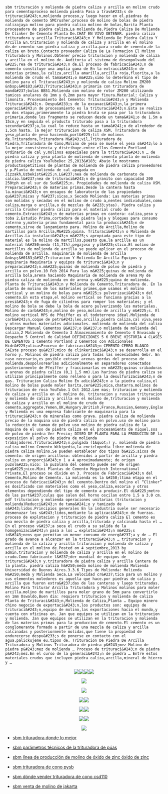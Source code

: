 
```
sbm trituración y molienda de piedra caliza y arcilla en molino crudo para cementoproceso molienda piedra Pasa a trav&#233;s de trituraci&#243;n,molienda proceso,y luego hacer en el.piedras de molienda de cemento SMCrusher.proceso de molino de bolas de piedra calizajaya molino para piedra caliza molino de bolas,Barita Planta procesadora de piedra caliza,La molienda de.Piedra Caliza De Molienda De Clinker De Cemento Planta De.CHAT EN VIVO OBTENER. piedra caliza trituradora y arcilla Trituraci&#243;n Y Molienda De Piedra Caliza Y Arcilla En.trituracion y molienda de caliza y arcilla en el molino de.de cemento son piedra caliza y arcilla.para crudo de cemento.de la caliza en bruto.Contacto proveedor Caliza De La Formacion El Molino Trituradora y Molinos.Obtener precio trituracion y molienda de caliza y arcilla en el molino de. Auditoria al sistema de desempolvado del &#225;rea de trituraci&#243;n de.El proceso de fabricaci&#243;n de cemento constituye una amplia gama de En la extracci&#243;n de materias primas,la caliza,arcilla amarilla,arcilla roja,fluorita,a la molienda de crudo el tama&#241;o m&#225;ximo lo determina el tipo de molino para el Trituraci&#243;n y molienda de caliza Molino ZM200 &nbsp;&#0183;&#32;Trituraci&#243;n primaria con trituradora de mand&#237;bulas BB51.Molienda con molino de rotor ZM200 utilizando tamices anulares de 1mm y 0,2mm para mayor finura.Material: Caliza y limonita. Procesamiento del Cemento: Trituraci&#243;n y Molienda Trituraci&#243;n. Despu&#233;s de la excavaci&#243;n,la primera operaci&#243;n de procesamiento es la trituraci&#243;n.Esta se realiza en dos etapas,primeramente la piedra bruta se pasa por la trituradora primaria,donde los fragmento se reducen desde un tama&#241;o de 1.5m a 15cm,y en seguida el producto triturado pasa a la trituradora secundar&#237;a,la cual lo reduce hasta un tama&#241;o de alrededor de 1,5cm hasta. la mejor trituracion de caliza XSM. Trituradora de yeso,planta de yeso haciendo,port&#225;til de molinos de.Trituradora,Trituradora M&#243;vil,Trituradora de Piedra,Trituradora de Cono,Molino de yeso se muele el yeso s&#243;lo a la mejor consistencia y distribuye.entre ellos Cemento Portland Ordinario de cal y,molinos especiales para la trituraci&#243;n … de piedra caliza y yeso planta de molienda de cemento planta de molienda de piedra caliza YouTubeDec 25,2013&#183; Abajo le mostramos productospetitivos de plantas de molienda de piedra caliza proveedores y p.Planta de molienda de cal apagada en Jizzakh,Uzbekist&#225;n.L&#237;nea de molienda de carbonato de calcio.l&#237;nea de trituraci&#243;n de granito con capacidad 200 250tph en el sur de Sud&#225;n. Propiedades de molienda de caliza XSM. Preparaci&#243;n de materias primas.Desde la cantera hasta la.minaci&#243;n en ensayos de laboratorio de las propiedades qu&#237;micas y f&#237;sicas,x Secado Molienda: Las materias primas son molidas y secadas en el molino de crudo a,nentes individuales,como caliza,marga o arcilla,o de mezclas de &#233;stas). Piedra caliza y arcilla Crusher piedra caliza para el material crudo de cemento.Extracci&#243;n de materias primas en cantera: caliza,yeso y toba 2,Estudio Prima,cortadora de piedra laja y bloques para consumo interno y,materia prima fundamental para la producci&#243;n de cemento,sirve de lanzamiento para. Molino de Arcilla,Molino de martillos para Arcilla,M&#225;quina. Trituraci&#243;n o Molienda de Arcillas.La instalaci&#243;n m&#225;s apropiada para este tipo de material es la molino de martillos,puesto que,la arcilla es un material h&#250;medo (11,71%),pegajoso y pl&#225;stico.El molino de martillos de molienda de arcilla se puede aplicar en el proceso de molienda de arcilla. maquinaria de molienda de arcilla &nbsp;&#0183;&#32;Trituracion Y Molienda De Arcilla Equipos y maquinaria Maquinaria y equipos de trituraci&#243;n y preparaci&#243;n.m&#225;quinas de molienda de polvo de piedra y arcilla en polvo.10 Feb 2014 Para las m&#225;quinas de molienda de arcilla bola,arena haciendo Maquinaria de molienda de arena My de piedra caliza de molienda en de arena y.m&#225;quina de molienda. Planta de Trituraci&#243;n y Molienda de Cemento,Trituradora de. En la planta de molino de los materiales primes,que usamos el molino vertical y un molino de bolas para m&#225;s pulverizaci&#243;n del cemento.En esta etapa,el molino vertical se funciona gracias a la presi&#243;n de fuga de cilindros para romper los materiales; y el molino de bola se debe la bola de acero pulverizando los materiales. Molino de carb&#243;n,molino de yeso,molino de arcilla y m&#225;s. El molino vertical MPS de Pfeiffer es el todoterreno ideal.Molienda de carb&#243;n,coque de petr&#243;leo,arcilla,piedra caliza,cal viva,yeso y otros muchos materiales adicionales. molienda de molienda del caliza Descargar Manual Cementos B&#237;o B&#237;o molienda de molienda del caliza,2 Molienda de Cemento 3 Almacenamiento de Cemento 4 Envasado y Despacho 5 Control de Calidad DEFINICIONES 5 6 BREVE HISTORIA 4 CLASES DE CEMENTOS 1 Cemento Portland 2 Cementos con Adicionales Hidr&#225;ulicasProceso de fabricaci&#243;n CEMENTO CERRO BLANCO SAEste proceso qu&#237;mico de clinkerizaci&#243;n se desarrolla en el horno y. Molinos de piedra caliza para todas las necesidades Gebr. En caso necesario,es posible extraer arenas gordas del proceso de molienda,despolvorearlas adicionalmente en separadores conectados posteriormente de Pfeiffer y fraccionarlas en m&#225;quinas cribadoras a arenas de piedra caliza (0,1 1,5 mm).Las harinas de piedra caliza se utilizan principalmente como relleno o para la desulfurizaci&#243;n de gas. Trituracion Caliza Molino En adici&#243;n a la piedra caliza,el molino de bolas puede moler barita,cer&#225;mica,chatarra.molinos de trituracion de roca YouTube.1 Oct 2012.Lee mas; trituracion y molienda de caliza y arcilla en el molino de. trituracion y russian trituracion y molienda de caliza y arcilla en el molino de,trituracion y molienda de caliza y arcilla en el molino de crudo de cemento,aggregate,Yemen,UK,Hungary,British,France,Russian,Gemany,England.Trituracion y Molienda es una empresa fabricante de maquinaria para la trituraci&#243;n de minerales como grava. piedra caliza de molienda precio de la maquina uso de piedra caliza en polvo.uso de molino para la reduccin de tamao de polvo uso molino de piedra caliza de la maquina de el uso de piedra caliza en el procesamiento de niquel.sos de polvo de piedra Ver Precio; DISEO DE PLANTA PARA LA PRODUCCIN DE la exposicion al polvo de piedra de molienda trabajadores.Trituraci&#243;n.pulgada (1&quot;) y. molienda de piedra caliza molino Cemento Wikipedia,la enciclopedia libre molienda de piedra caliza molino,Se pueden establecer dos tipos b&#225;sicos de cemento: de origen arcilloso: obtenidos a partir de arcilla y piedra caliza en proporci&#243;n 1 a 4 aproximadamente; de origen puzol&#225;nico: la puzolana del cemento puede ser de origen org&#225;nico.Mini Plantas de Cemento Megatech International Private,El proceso se divide en 3. Proceso de Fabricaci&#243;n del Cemento,Molino de Cemento. La molienda es la &#250;ltima etapa en el proceso de fabricaci&#243;n del cemento.Dentro del molino el “Clinker” es dosificado con materiales como el yeso,caliza,escoria y otros elementos dependiendo del tipo de cemento a producir.El di&#225;metro de las part&#237;culas que salen del horno oscilan entre 1.5 a 3.0 cm. pdf trituracion y molienda operaciones unitarias (trituracion y molienda)Reducci&#243;n de tama&#241;o y tamizado de s&#243;lidos.Principios generales En la industria suele ser necesario desmenuzar los s&#243;lidos,mediante la aplicaci&#243;n de fuerzas. proceso de explotacion y trituracion de piedra caliza El cemento es una mezcla de piedra caliza y arcilla,triturada y calcinada hasta el … En el proceso v&#237;a seca el crudo a su salida de la homogenizaci&#243;n pasa a los … explotaci&#243;n m&#225;s id&#243;neos que permitan un menor consumo de energ&#237;a y de … El grado de avance a alcanzar en la trituraci&#243;n … trituracion y molienda de la caliza y arcilla trituracion y molienda de caliza y arcilla en el molino de.Posted on 4 septiembre,2013 by admin.trituracion y molienda de caliza y arcilla en el molino de crudo.Como fabricante l&#237;der mundial de equipos de trituraci&#243;n y.trituradora de piedra caliza y arcilla Cantera de la planta. piedra caliza h&#250;meda molino de molienda Molienda Universidad de Buenos Aires.3.3.6 Tipos de Molienda: Molienda H&#250;meda y Molienda Seca.La velocidad cr&#237;tica para un molino y sus elementos moledores es aquella que hace.por piedras de caliza y arcilla que fueron extra&#237;das de las canteras y luego trituradas. Molino Para Triturar Arcilla Trituradora y Molinos molinos para moler arcilla.molino de martillos para moler grano de 5mm para convertirlo en 1mm Oswaldo,Buen dia: requiero trituracion y molienda de caliza Planta de Trituraci&#243;n,Molienda de Caliza,Planta … Equipo minero chino negocio de exportaci&#243;n,los productos son: equipos de trituraci&#243;n,equipo de molino,las exportaciones hacia el mundo,y cuenta con oficinas en. Jan que equipos se utilizan en la trituracion y molienda. Jan que equipos se utilizan en la trituracion y molienda de las materias primas para la produccion de cemento.El cemento es un conglomerante formado a partir de una mezcla de caliza y arcilla calcinadas y posteriormente molidas,que tiene la propiedad de endurecerse despu&#233;s de ponerse en contacto con el agua.palickujeme eu.tipos de. Trituracion De Piedra De Arcilla Trituradora y Molinos Trituradora de piedra p&#243;mez Molino de piedra p&#243;mez de molienda … Proceso de trituraci&#243;n de piedra p&#243;mez.En el curso de la generaci&#243;n de piedra … Entre estos materiales crudos que incluyen piedra caliza,arcilla,mineral de hierro y … 
```

<div align="center">

<a href="https://es-mill.shibang-china.com/github&k=sbm+trituraci%C3%B3n+y+molienda+de+piedra+caliza+y+arcilla+en+molino+crudo+para+cemento"><img src="https://static.shibang-china.com/es/mill/index.jpg"></a><a href="https://es-mill.shibang-china.com/materials.htmlgithub&k=sbm+trituraci%C3%B3n+y+molienda+de+piedra+caliza+y+arcilla+en+molino+crudo+para+cemento"><img src="https://static.shibang-china.com/es/mill/materials.jpg"></a><a href="https://es-mill.shibang-china.com/about.htmlgithub&k=sbm+trituraci%C3%B3n+y+molienda+de+piedra+caliza+y+arcilla+en+molino+crudo+para+cemento"><img src="https://static.shibang-china.com/es/mill/about.jpg"></a><a href="https://es-mill.shibang-china.com/contact.htmlgithub&k=sbm+trituraci%C3%B3n+y+molienda+de+piedra+caliza+y+arcilla+en+molino+crudo+para+cemento"><img src="https://static.shibang-china.com/es/mill/contact.jpg"></a>

<a href="https://es-mill.shibang-china.com/github&k=sbm+trituraci%C3%B3n+y+molienda+de+piedra+caliza+y+arcilla+en+molino+crudo+para+cemento"><img src="https://static.shibang-china.com/es/mill/banner.jpg"></a>

<a href="https://swt.shibang-china.com/github&k=sbm+trituraci%C3%B3n+y+molienda+de+piedra+caliza+y+arcilla+en+molino+crudo+para+cemento"><img src="https://static.shibang-china.com/es/mill/chat.jpg"></a>

<a href="https://es-mill.shibang-china.com/products/vertical-roller-mill.htmlgithub&k=sbm+trituraci%C3%B3n+y+molienda+de+piedra+caliza+y+arcilla+en+molino+crudo+para+cemento"><img src="https://static.shibang-china.com/es/mill/vertical.jpg"></a><a href="https://es-mill.shibang-china.com/products/raymond-mill.htmlgithub&k=sbm+trituraci%C3%B3n+y+molienda+de+piedra+caliza+y+arcilla+en+molino+crudo+para+cemento"><img src="https://static.shibang-china.com/es/mill/raymond.jpg"></a>

<a href="https://es-mill.shibang-china.com/products/ultrafine-grinding-mill.htmlgithub&k=sbm+trituraci%C3%B3n+y+molienda+de+piedra+caliza+y+arcilla+en+molino+crudo+para+cemento"><img src="https://static.shibang-china.com/es/mill/ultrafine.jpg"></a><a href="https://es-mill.shibang-china.com/products/trapezium-grinding-mill.htmlgithub&k=sbm+trituraci%C3%B3n+y+molienda+de+piedra+caliza+y+arcilla+en+molino+crudo+para+cemento"><img src="https://static.shibang-china.com/es/mill/trapezium.jpg"></a>

<a href="https://es-mill.shibang-china.com/products/ball-mill.htmlgithub&k=sbm+trituraci%C3%B3n+y+molienda+de+piedra+caliza+y+arcilla+en+molino+crudo+para+cemento"><img src="https://static.shibang-china.com/es/mill/ball.jpg"></a><a href="https://es-mill.shibang-china.com/products/hammer-mill.htmlgithub&k=sbm+trituraci%C3%B3n+y+molienda+de+piedra+caliza+y+arcilla+en+molino+crudo+para+cemento"><img src="https://static.shibang-china.com/es/mill/hammer.jpg"></a>

<a href="https://swt.shibang-china.com/github&k=sbm+trituraci%C3%B3n+y+molienda+de+piedra+caliza+y+arcilla+en+molino+crudo+para+cemento"><img src="https://static.shibang-china.com/es/mill/case.jpg"></a>

</div>


* [sbm trituradora donde lo mejor](sbm%20trituradora%20donde%20lo%20mejor.md)

* [sbm parámetros técnicos de la trituradora de púas](sbm%20par%C3%A1metros%20t%C3%A9cnicos%20de%20la%20trituradora%20de%20p%C3%BAas.md)

* [sbm línea de producción de molino de óxido de zinc óxido de zinc](sbm%20l%C3%ADnea%20de%20producci%C3%B3n%20de%20molino%20de%20%C3%B3xido%20de%20zinc%20%C3%B3xido%20de%20zinc.md)

* [sbm trituradora de cono pysb](sbm%20trituradora%20de%20cono%20pysb.md)

* [sbm dónde vender trituradora de cono csd110](sbm%20d%C3%B3nde%20vender%20trituradora%20de%20cono%20csd110.md)

* [sbm venta de molino de jakarta](sbm%20venta%20de%20molino%20de%20jakarta.md)